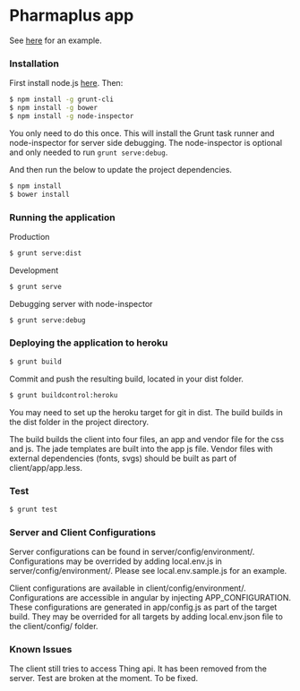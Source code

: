 # Pharmaplus app

See [here](http://ontario.herokuapp.com/) for an example.

### Installation

First install node.js [here](http://nodejs.org/). Then:

```sh
$ npm install -g grunt-cli
$ npm install -g bower
$ npm install -g node-inspector
```
You only need to do this once. This will install the Grunt task runner and node-inspector for server side debugging. The node-inspector is optional and only needed to run `grunt serve:debug`.

And then run the below to update the project dependencies.
```sh
$ npm install
$ bower install
```

### Running the application

Production
```sh
$ grunt serve:dist
```
Development
```sh
$ grunt serve
```
Debugging server with node-inspector
```sh
$ grunt serve:debug
```

### Deploying the application to heroku

```sh
$ grunt build
```
Commit and push the resulting build, located in your dist folder.
```sh
$ grunt buildcontrol:heroku
```

You may need to set up the heroku target for git in dist. The build builds in the dist folder in the project directory.

The build builds the client into four files, an app and vendor file for the css and js. The jade templates are built into the app js file. Vendor files with external dependencies (fonts, svgs) should be built as part of client/app/app.less.

### Test
```sh
$ grunt test
```

### Server and Client Configurations

Server configurations can be found in server/config/environment/. Configurations may be overrided by adding local.env.js in server/config/environment/. Please see local.env.sample.js for an example.

Client configurations are available in client/config/environment/. Configurations are accessible in angular by injecting APP_CONFIGURATION. These configurations are generated in app/config.js as part of the target build. They may be overrided for all targets by adding local.env.json file to the client/config/ folder.

### Known Issues

The client still tries to access Thing api. It has been removed from the server. Test are broken at the moment. To be fixed. 

